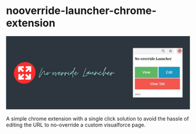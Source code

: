 # nooverride-launcher-chrome-extension

![extension promo](https://github.com/varughese-febin/nooverride-launcher-chrome-extension/blob/master/promo.png?raw=true)

A simple chrome extension with a single click solution to avoid the hassle of editing the URL to no-override a custom visualforce page.
